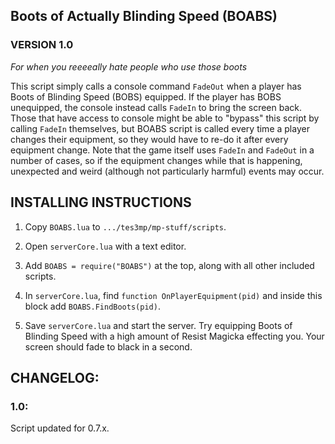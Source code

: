 ﻿## Boots of Actually Blinding Speed (BOABS)
### VERSION 1.0

*For when you reeeeally hate people who use those boots*

This script simply calls a console command `FadeOut` when a player has Boots of Blinding Speed (BOBS) equipped. If the player has BOBS unequipped, the console instead calls `FadeIn` to bring the screen back. Those that have access to console might be able to "bypass" this script by calling `FadeIn` themselves, but BOABS script is called every time a player changes their equipment, so they would have to re-do it after every equipment change.
Note that the game itself uses `FadeIn` and `FadeOut` in a number of cases, so if the equipment changes while that is happening, unexpected and weird (although not particularly harmful) events may occur.

## INSTALLING INSTRUCTIONS

1) Copy `BOABS.lua` to `.../tes3mp/mp-stuff/scripts`.

2) Open `serverCore.lua` with a text editor.

3) Add `BOABS = require("BOABS")` at the top, along with all other included scripts.

4) In `serverCore.lua`, find `function OnPlayerEquipment(pid)` and inside this block add `BOABS.FindBoots(pid)`.

5) Save `serverCore.lua` and start the server. Try equipping Boots of Blinding Speed with a high amount of Resist Magicka effecting you. Your screen should fade to black in a second.

## CHANGELOG:
### 1.0:
Script updated for 0.7.x.